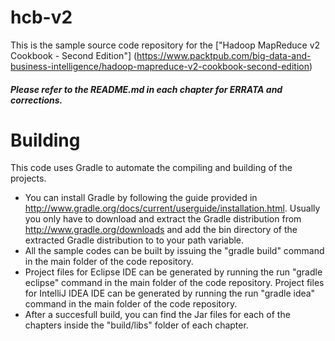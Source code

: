 hcb-v2
======
This is the sample source code repository for the ["Hadoop MapReduce v2 Cookbook - Second Edition"] (https://www.packtpub.com/big-data-and-business-intelligence/hadoop-mapreduce-v2-cookbook-second-edition)

##### Please refer to the README.md in each chapter for ERRATA and corrections.

Building
========
This code uses Gradle to automate the compiling and building of the projects. 

* You can install Gradle by following the guide provided in http://www.gradle.org/docs/current/userguide/installation.html.  Usually you only have to download and extract the Gradle distribution from http://www.gradle.org/downloads  and add the bin directory of the extracted Gradle distribution to to your path variable.
* All the sample codes can be built by issuing the "gradle build" command in the main folder of the code repository.
* Project files for Eclipse IDE can be generated by running the run "gradle eclipse" command in the main folder of the code repository. Project files for IntelliJ IDEA IDE can be generated by running the run "gradle idea" command in the main folder of the code repository. 
* After a succesfull build, you can find the Jar files for each of the chapters inside the "build/libs" folder of each chapter. 

